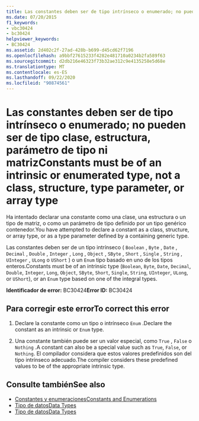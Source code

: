 ```yaml
---
title: Las constantes deben ser de tipo intrínseco o enumerado; no pueden ser de tipo clase, estructura, parámetro de tipo ni matriz
ms.date: 07/20/2015
f1_keywords:
- vbc30424
- bc30424
helpviewer_keywords:
- BC30424
ms.assetid: 2d402c2f-27ad-428b-b699-d45cd62f7196
ms.openlocfilehash: a9bbf27615233f4282e481710a0234b2fa589f63
ms.sourcegitcommit: d2db216e46323f73b32ae312c9e4135258e5d68e
ms.translationtype: MT
ms.contentlocale: es-ES
ms.lasthandoff: 09/22/2020
ms.locfileid: "90874561"
---
```

# <a name="constants-must-be-of-an-intrinsic-or-enumerated-type-not-a-class-structure-type-parameter-or-array-type"></a><span data-ttu-id="46fdd-102">Las constantes deben ser de tipo intrínseco o enumerado; no pueden ser de tipo clase, estructura, parámetro de tipo ni matriz</span><span class="sxs-lookup"><span data-stu-id="46fdd-102">Constants must be of an intrinsic or enumerated type, not a class, structure, type parameter, or array type</span></span>

<span data-ttu-id="46fdd-103">Ha intentado declarar una constante como una clase, una estructura o un tipo de matriz, o como un parámetro de tipo definido por un tipo genérico contenedor.</span><span class="sxs-lookup"><span data-stu-id="46fdd-103">You have attempted to declare a constant as a class, structure, or array type, or as a type parameter defined by a containing generic type.</span></span>  
  
 <span data-ttu-id="46fdd-104">Las constantes deben ser de un tipo intrínseco ( `Boolean` , `Byte` , `Date` , `Decimal` , `Double` , `Integer` , `Long` , `Object` , `SByte` , `Short` , `Single` , `String` , `UInteger` , `ULong` o `UShort` ) o un `Enum` tipo basado en uno de los tipos enteros.</span><span class="sxs-lookup"><span data-stu-id="46fdd-104">Constants must be of an intrinsic type (`Boolean`, `Byte`, `Date`, `Decimal`, `Double`, `Integer`, `Long`, `Object`, `SByte`, `Short`, `Single`, `String`, `UInteger`, `ULong`, or `UShort`), or an `Enum` type based on one of the integral types.</span></span>  
  
 <span data-ttu-id="46fdd-105">**Identificador de error:** BC30424</span><span class="sxs-lookup"><span data-stu-id="46fdd-105">**Error ID:** BC30424</span></span>  
  
## <a name="to-correct-this-error"></a><span data-ttu-id="46fdd-106">Para corregir este error</span><span class="sxs-lookup"><span data-stu-id="46fdd-106">To correct this error</span></span>  
  
1. <span data-ttu-id="46fdd-107">Declare la constante como un tipo o intrínseco `Enum` .</span><span class="sxs-lookup"><span data-stu-id="46fdd-107">Declare the constant as an intrinsic or `Enum` type.</span></span>  
  
2. <span data-ttu-id="46fdd-108">Una constante también puede ser un valor especial, como `True` , `False` o `Nothing` .</span><span class="sxs-lookup"><span data-stu-id="46fdd-108">A constant can also be a special value such as `True`, `False`, or `Nothing`.</span></span> <span data-ttu-id="46fdd-109">El compilador considera que estos valores predefinidos son del tipo intrínseco adecuado.</span><span class="sxs-lookup"><span data-stu-id="46fdd-109">The compiler considers these predefined values to be of the appropriate intrinsic type.</span></span>  
  
## <a name="see-also"></a><span data-ttu-id="46fdd-110">Consulte también</span><span class="sxs-lookup"><span data-stu-id="46fdd-110">See also</span></span>

- [<span data-ttu-id="46fdd-111">Constantes y enumeraciones</span><span class="sxs-lookup"><span data-stu-id="46fdd-111">Constants and Enumerations</span></span>](../constants-and-enumerations.md)
- [<span data-ttu-id="46fdd-112">Tipo de datos</span><span class="sxs-lookup"><span data-stu-id="46fdd-112">Data Types</span></span>](../../programming-guide/language-features/data-types/index.md)
- [<span data-ttu-id="46fdd-113">Tipo de datos</span><span class="sxs-lookup"><span data-stu-id="46fdd-113">Data Types</span></span>](../data-types/index.md)
